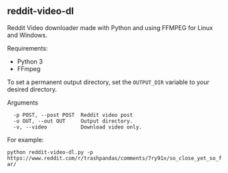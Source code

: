 ## reddit-video-dl

Reddit Video downloader made with Python and using FFMPEG for Linux and Windows.

Requirements:
* Python 3
* FFmpeg

To set a permanent output directory, set the `OUTPUT_DIR` variable to your desired directory.

Arguments
```
  -p POST, --post POST  Reddit video post
  -o OUT, --out OUT     Output directory.
  -v, --video           Download video only.
```

For example:

````python reddit-video-dl.py -p https://www.reddit.com/r/trashpandas/comments/7ry91x/so_close_yet_so_far/````
